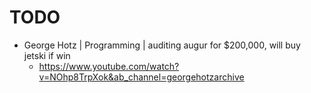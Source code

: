 # TODO
* George Hotz | Programming | auditing augur for $200,000, will buy jetski if win
    * https://www.youtube.com/watch?v=NOhp8TrpXok&ab_channel=georgehotzarchive
